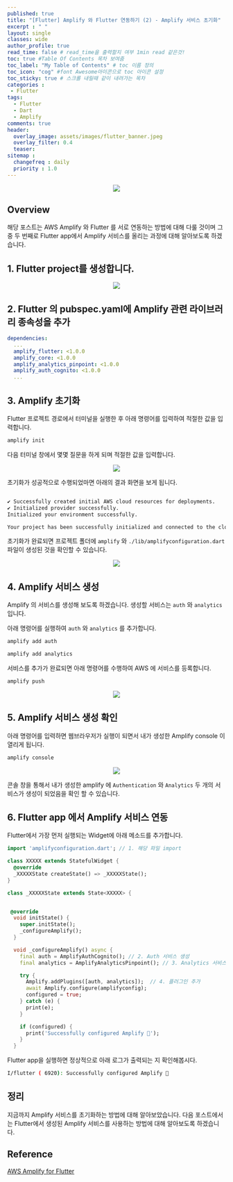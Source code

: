 ```yaml
---
published: true
title: "[Flutter] Amplify 와 Flutter 연동하기 (2) - Amplify 서비스 초기화"
excerpt : " "
layout: single
classes: wide
author_profile: true
read_time: false # read_time을 출력할지 여부 1min read 같은것!
toc: true #Table Of Contents 목차 보여줌
toc_label: "My Table of Contents" # toc 이름 정의
toc_icon: "cog" #font Awesome아이콘으로 toc 아이콘 설정
toc_sticky: true # 스크롤 내릴때 같이 내려가는 목차
categories :
 - Flutter
tags: 
  - Flutter
  - Dart
  - Amplify
comments: true
header:
  overlay_image: assets/images/flutter_banner.jpeg
  overlay_filter: 0.4
  teaser: 
sitemap :
  changefreq : daily
  priority : 1.0
---
```


<div align="center">
<img src="https://d2908q01vomqb2.cloudfront.net/7b52009b64fd0a2a49e6d8a939753077792b0554/2021/02/17/Site-Merch_AWS-Amplify-Flutter_SocialMedia_1-1024x536-1.png" >
</div>

## Overview

해당 포스트는 AWS Amplify 와 Flutter 를 서로 연동하는 방법에 대해 다룰 것이며 그 중 두 번째로 Flutter app에서 Amplify 서비스를 올리는 과정에 대해 알아보도록 하겠습니다.
  
## 1. Flutter project를 생성합니다.

<div align="center">
<img src="https://d1.awsstatic.com/webteam/getting_started/GSRC%202020%20updates/Flutter%20Tutorial/FlutterApp-Module1Photo1-small.7a69512d2e962c5a6166fb86feb986aa3245a01f.png" >
</div>

## 2. Flutter 의 pubspec.yaml에 Amplify 관련 라이브러리 종속성을 추가

~~~yaml
dependencies:
  ...
  amplify_flutter: <1.0.0
  amplify_core: <1.0.0
  amplify_analytics_pinpoint: <1.0.0
  amplify_auth_cognito: <1.0.0
  ...
~~~

## 3. Amplify 초기화

Flutter 프로젝트 경로에서 터미널을 실행한 후 아래 명령어를 입력하여 적절한 값을 입력합니다.

~~~bash
amplify init
~~~

다음 터미널 창에서 몇몇 질문을 하게 되며 적절한 값을 입력합니다.

<div align="center">
<img src="https://user-images.githubusercontent.com/35194820/122161642-04cadd80-cead-11eb-8fa4-d8b8feffe415.gif" >
</div>

초기화가 성공적으로 수행되었마면 아래의 결과 화면을 보게 됩니다.

~~~bash

✔ Successfully created initial AWS cloud resources for deployments.
✔ Initialized provider successfully.
Initialized your environment successfully.

Your project has been successfully initialized and connected to the cloud!
~~~

초기화가 완료되면 프로젝트 폴더에 `amplify` 와 `./lib/amplifyconfiguration.dart` 파일이 생성된 것을 확인할 수 있습니다.

<div align="center">
<img src="https://user-images.githubusercontent.com/35194820/122161888-83277f80-cead-11eb-8fa9-1716b1005988.png">
</div>

## 4. Amplify 서비스 생성

Amplify 의 서비스를 생성해 보도록 하겠습니다. 생성할 서비스는 `auth` 와 `analytics` 입니다.

아래 명령어를 실행하여 `auth` 와 `analytics` 를 추가합니다.

~~~bash
amplify add auth
~~~

~~~bash
amplify add analytics
~~~

서비스를 추가가 완료되면 아래 명령어를 수행하여 AWS 에 서비스를 등록합니다.

~~~bash
amplify push
~~~

<div align="center">
<img src="https://user-images.githubusercontent.com/35194820/122163543-52951500-ceb0-11eb-9d8c-d32bc989d153.gif" >
</div>

## 5. Amplify 서비스 생성 확인

아래 명령어를 입력하면 웹브라우저가 실행이 되면서 내가 생성한 Amplify console 이 열리게 됩니다.

~~~bash
amplify console
~~~

<div align="center">
<img src="https://user-images.githubusercontent.com/35194820/122164296-86bd0580-ceb1-11eb-9afd-42daceed0343.png">
</div>

콘솔 창을 통해서 내가 생성한 amplify 에 `Authentication` 와 `Analytics` 두 개의 서비스가 생성이 되었음을 확인 할 수 있습니다.

## 6. Flutter app 에서 Amplify 서비스 연동

Flutter에서 가장 먼저 실행되는 Widget에 아래 메소드를 추가합니다.

~~~dart
import 'amplifyconfiguration.dart'; // 1. 해당 파일 import

class XXXXX extends StatefulWidget {
  @override
  _XXXXXState createState() => _XXXXXState();
}

class _XXXXXState extends State<XXXXX> {


 @override
  void initState() {
    super.initState();
    _configureAmplify();
  }

  void _configureAmplify() async {
    final auth = AmplifyAuthCognito(); // 2. Auth 서비스 생성
    final analytics = AmplifyAnalyticsPinpoint(); // 3. Analytics 서비스 생성

    try {
      Amplify.addPlugins([auth, analytics]);  // 4. 플러그인 추가
      await Amplify.configure(amplifyconfig); 
      configured = true;
    } catch (e) {
      print(e);
    }

    if (configured) {
      print('Successfully configured Amplify 🎉');
    }
  }
~~~

Flutter app을 실행하면 정상적으로 아래 로그가 출력되는 지 확인해봅시다.

~~~bash
I/flutter ( 6920): Successfully configured Amplify 🎉
~~~

## 정리

지금까지 Amplify 서비스를 초기화하는 방법에 대해 알아보았습니다. 다음 포스트에서는 Flutter에서 생성된 Amplify 서비스를 사용하는 방법에 대해 알아보도록 하겠습니다.

## Reference

[AWS Amplify for Flutter](https://docs.amplify.aws/start/getting-started/installation/q/integration/flutter)